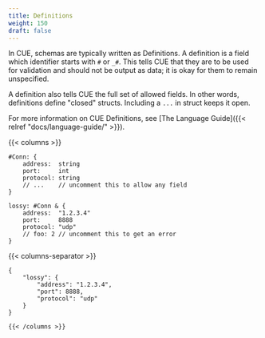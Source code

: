 ```yaml
---
title: Definitions
weight: 150
draft: false
---
```


In CUE, schemas are typically written as Definitions.
A definition is a field which identifier starts with
`#` or `_#`.
This tells CUE that they are to be used for validation and should
not be output as data; it is okay for them to remain unspecified.

A definition also tells CUE the full set of allowed fields.
In other words, definitions define "closed" structs.
Including a `...` in struct keeps it open.

For more information on CUE Definitions, see [The Language Guide]({{< relref "docs/language-guide/" >}}).

{{< columns >}}

```{title="schema.cue"}
#Conn: {
    address:  string
    port:     int
    protocol: string
    // ...    // uncomment this to allow any field
}

lossy: #Conn & {
    address:  "1.2.3.4"
    port:     8888
    protocol: "udp"
    // foo: 2 // uncomment this to get an error
}
```
{{< columns-separator >}}

```schema.cue {title="$ cue export schema.cue"}
{
    "lossy": {
        "address": "1.2.3.4",
        "port": 8888,
        "protocol": "udp"
    }
}

{{< /columns >}}